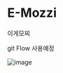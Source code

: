 # E-Mozzi
이게모찌

git Flow 사용예정

![image](https://user-images.githubusercontent.com/61217289/178266320-9b89d98c-db07-4789-bf37-c123952f9b71.png)
